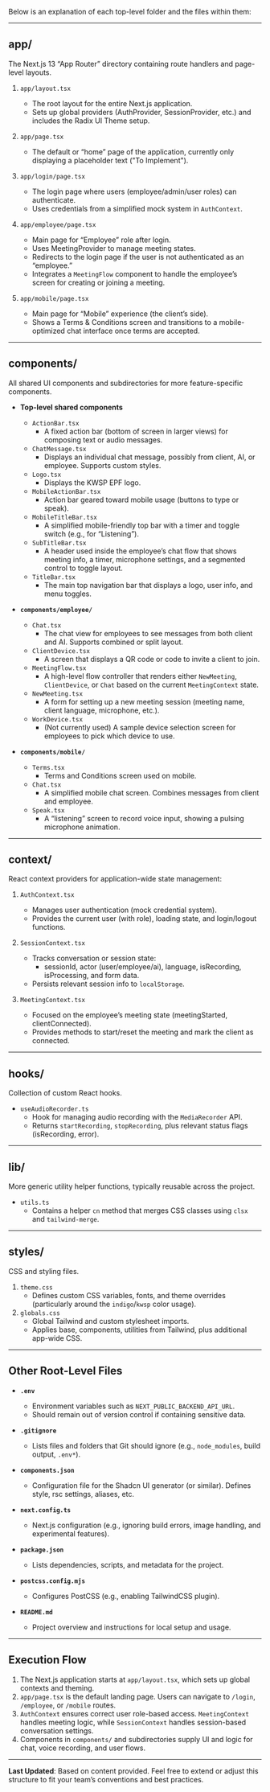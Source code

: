 
Below is an explanation of each top-level folder and the files within them:

---

## app/

The Next.js 13 “App Router” directory containing route handlers and page-level layouts.

1. `app/layout.tsx`
   - The root layout for the entire Next.js application.  
   - Sets up global providers (AuthProvider, SessionProvider, etc.) and includes the Radix UI Theme setup.

2. `app/page.tsx`
   - The default or “home” page of the application, currently only displaying a placeholder text ("To Implement").

3. `app/login/page.tsx`
   - The login page where users (employee/admin/user roles) can authenticate.
   - Uses credentials from a simplified mock system in `AuthContext`.

4. `app/employee/page.tsx`
   - Main page for “Employee” role after login.
   - Uses MeetingProvider to manage meeting states.  
   - Redirects to the login page if the user is not authenticated as an “employee.”  
   - Integrates a `MeetingFlow` component to handle the employee’s screen for creating or joining a meeting.

5. `app/mobile/page.tsx`
   - Main page for “Mobile” experience (the client’s side).  
   - Shows a Terms & Conditions screen and transitions to a mobile-optimized chat interface once terms are accepted.

---

## components/

All shared UI components and subdirectories for more feature-specific components.

- **Top-level shared components**  
  - `ActionBar.tsx`  
    - A fixed action bar (bottom of screen in larger views) for composing text or audio messages.  
  - `ChatMessage.tsx`  
    - Displays an individual chat message, possibly from client, AI, or employee. Supports custom styles.  
  - `Logo.tsx`  
    - Displays the KWSP EPF logo.  
  - `MobileActionBar.tsx`  
    - Action bar geared toward mobile usage (buttons to type or speak).  
  - `MobileTitleBar.tsx`  
    - A simplified mobile-friendly top bar with a timer and toggle switch (e.g., for “Listening”).  
  - `SubTitleBar.tsx`  
    - A header used inside the employee’s chat flow that shows meeting info, a timer, microphone settings, and a segmented control to toggle layout.  
  - `TitleBar.tsx`  
    - The main top navigation bar that displays a logo, user info, and menu toggles.  

- **`components/employee/`**
  - `Chat.tsx`
    - The chat view for employees to see messages from both client and AI. Supports combined or split layout.  
  - `ClientDevice.tsx`
    - A screen that displays a QR code or code to invite a client to join.  
  - `MeetingFlow.tsx`
    - A high-level flow controller that renders either `NewMeeting`, `ClientDevice`, or `Chat` based on the current `MeetingContext` state.  
  - `NewMeeting.tsx`
    - A form for setting up a new meeting session (meeting name, client language, microphone, etc.).  
  - `WorkDevice.tsx`
    - (Not currently used) A sample device selection screen for employees to pick which device to use.

- **`components/mobile/`**
  - `Terms.tsx`
    - Terms and Conditions screen used on mobile.  
  - `Chat.tsx`
    - A simplified mobile chat screen. Combines messages from client and employee.  
  - `Speak.tsx`
    - A “listening” screen to record voice input, showing a pulsing microphone animation.

---

## context/

React context providers for application-wide state management:

1. `AuthContext.tsx`
   - Manages user authentication (mock credential system).  
   - Provides the current user (with role), loading state, and login/logout functions.

2. `SessionContext.tsx`
   - Tracks conversation or session state:  
     - sessionId, actor (user/employee/ai), language, isRecording, isProcessing, and form data.  
   - Persists relevant session info to `localStorage`.

3. `MeetingContext.tsx`
   - Focused on the employee’s meeting state (meetingStarted, clientConnected).  
   - Provides methods to start/reset the meeting and mark the client as connected.

---

## hooks/

Collection of custom React hooks.

- `useAudioRecorder.ts`
  - Hook for managing audio recording with the `MediaRecorder` API.  
  - Returns `startRecording`, `stopRecording`, plus relevant status flags (isRecording, error).

---

## lib/

More generic utility helper functions, typically reusable across the project.

- `utils.ts`
  - Contains a helper `cn` method that merges CSS classes using `clsx` and `tailwind-merge`.

---

## styles/

CSS and styling files.

1. `theme.css`
   - Defines custom CSS variables, fonts, and theme overrides (particularly around the `indigo`/`kwsp` color usage).  
2. `globals.css`
   - Global Tailwind and custom stylesheet imports.  
   - Applies base, components, utilities from Tailwind, plus additional app-wide CSS.

---

## Other Root-Level Files

- **`.env`**
  - Environment variables such as `NEXT_PUBLIC_BACKEND_API_URL`.
  - Should remain out of version control if containing sensitive data.

- **`.gitignore`**
  - Lists files and folders that Git should ignore (e.g., `node_modules`, build output, `.env*`).

- **`components.json`**
  - Configuration file for the Shadcn UI generator (or similar). Defines style, rsc settings, aliases, etc.

- **`next.config.ts`**
  - Next.js configuration (e.g., ignoring build errors, image handling, and experimental features).

- **`package.json`**
  - Lists dependencies, scripts, and metadata for the project.

- **`postcss.config.mjs`**
  - Configures PostCSS (e.g., enabling TailwindCSS plugin).

- **`README.md`**
  - Project overview and instructions for local setup and usage.

---

## Execution Flow

1. The Next.js application starts at `app/layout.tsx`, which sets up global contexts and theming.  
2. `app/page.tsx` is the default landing page. Users can navigate to `/login`, `/employee`, or `/mobile` routes.  
3. `AuthContext` ensures correct user role-based access. `MeetingContext` handles meeting logic, while `SessionContext` handles session-based conversation settings.  
4. Components in `components/` and subdirectories supply UI and logic for chat, voice recording, and user flows.

---

**Last Updated**: Based on content provided. Feel free to extend or adjust this structure to fit your team’s conventions and best practices.
